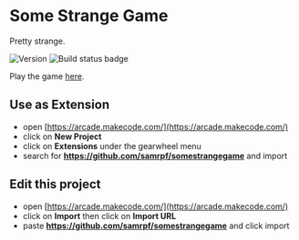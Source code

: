 # Some Strange Game

Pretty strange.

![Version](https://img.shields.io/github/v/release/samrpf/somestrangegame?sort=semver)
![Build status badge](https://github.com/samrpf/somestrangegame/workflows/MakeCode/badge.svg)

Play the game [here](https://samrpf.github.io/somestrangegame/).

## Use as Extension

* open [https://arcade.makecode.com/](https://arcade.makecode.com/)
* click on **New Project**
* click on **Extensions** under the gearwheel menu
* search for **https://github.com/samrpf/somestrangegame** and import

## Edit this project

* open [https://arcade.makecode.com/](https://arcade.makecode.com/)
* click on **Import** then click on **Import URL**
* paste **https://github.com/samrpf/somestrangegame** and click import
